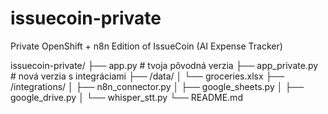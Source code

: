 # issuecoin-private
Private OpenShift + n8n Edition of IssueCoin (AI Expense Tracker)

issuecoin-private/
├── app.py               # tvoja pôvodná verzia
├── app_private.py        # nová verzia s integráciami
├── /data/
│   └── groceries.xlsx
├── /integrations/
│   ├── n8n_connector.py
│   ├── google_sheets.py
│   ├── google_drive.py
│   └── whisper_stt.py
└── README.md
